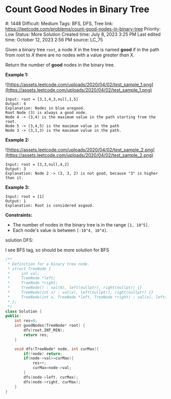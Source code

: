 # Count Good Nodes in Binary Tree

#: 1448
Difficult: Medium
Tags: BFS, DFS, Tree
link: https://leetcode.com/problems/count-good-nodes-in-binary-tree
Priority: Low
Status: More Solution
Created time: July 8, 2023 3:25 PM
Last edited time: October 12, 2023 2:56 PM
source: LC_75

Given a binary tree `root`, a node *X* in the tree is named **good** if in the path from root to *X* there are no nodes with a value *greater than* X.

Return the number of **good** nodes in the binary tree.

**Example 1:**

![https://assets.leetcode.com/uploads/2020/04/02/test_sample_1.png](https://assets.leetcode.com/uploads/2020/04/02/test_sample_1.png)

```
Input: root = [3,1,4,3,null,1,5]
Output: 4
Explanation: Nodes in blue aregood.
Root Node (3) is always a good node.
Node 4 -> (3,4) is the maximum value in the path starting from the root.
Node 5 -> (3,4,5) is the maximum value in the path
Node 3 -> (3,1,3) is the maximum value in the path.
```

**Example 2:**

![https://assets.leetcode.com/uploads/2020/04/02/test_sample_2.png](https://assets.leetcode.com/uploads/2020/04/02/test_sample_2.png)

```
Input: root = [3,3,null,4,2]
Output: 3
Explanation: Node 2 -> (3, 3, 2) is not good, because "3" is higher than it.
```

**Example 3:**

```
Input: root = [1]
Output: 1
Explanation: Root is considered asgood.
```

**Constraints:**

- The number of nodes in the binary tree is in the range `[1, 10^5]`.
- Each node's value is between `[-10^4, 10^4]`.

solution DFS:

I see BFS tag, so should be more solution for BFS

```cpp
/**
 * Definition for a binary tree node.
 * struct TreeNode {
 *     int val;
 *     TreeNode *left;
 *     TreeNode *right;
 *     TreeNode() : val(0), left(nullptr), right(nullptr) {}
 *     TreeNode(int x) : val(x), left(nullptr), right(nullptr) {}
 *     TreeNode(int x, TreeNode *left, TreeNode *right) : val(x), left(left), right(right) {}
 * };
 */
class Solution {
public:
    int res=0;
    int goodNodes(TreeNode* root) {
        dfs(root,INT_MIN);
        return res;
    }

    void dfs(TreeNode* node, int curMax){
        if(!node) return;
        if(node->val>=curMax){
            res++;
            curMax=node->val;
        }
        dfs(node->left, curMax);
        dfs(node->right, curMax);
    }
}
```